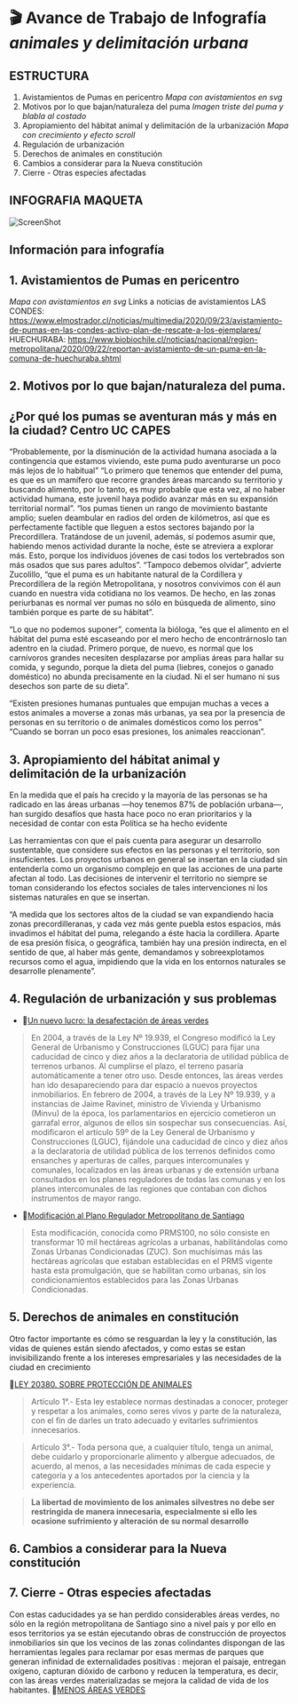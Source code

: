 # :clapper: Avance de Trabajo de Infografía *animales y delimitación urbana*
## ESTRUCTURA
1. Avistamientos de Pumas en pericentro
 *Mapa con avistamientos en svg* 
2. Motivos por lo que bajan/naturaleza del puma
 *Imagen triste del puma y blabla al costado* 
3. Apropiamiento del hábitat animal y delimitación de la urbanización
 *Mapa con crecimiento y efecto scroll*
4. Regulación de urbanización  
5. Derechos de animales en constitución
6. Cambios a considerar para la Nueva constitución
7. Cierre - Otras especies afectadas
## INFOGRAFIA MAQUETA
![ScreenShot](https://raw.githubusercontent.com/KugaGraphic/Avance-nov9/main/images/Maqueta%20pumas.png)


## Información para infografía

## 1. Avistamientos de Pumas en pericentro
*Mapa con avistamientos en svg* Links a noticias de avistamientos
 LAS CONDES: https://www.elmostrador.cl/noticias/multimedia/2020/09/23/avistamiento-de-pumas-en-las-condes-activo-plan-de-rescate-a-los-ejemplares/ 
 HUECHURABA: https://www.biobiochile.cl/noticias/nacional/region-metropolitana/2020/09/22/reportan-avistamiento-de-un-puma-en-la-comuna-de-huechuraba.shtml 

## 2. Motivos por lo que bajan/naturaleza del puma.
## ¿Por qué los pumas se aventuran más y más en la ciudad? Centro UC CAPES
“Probablemente, por la disminución de la actividad humana asociada a la contingencia que estamos viviendo, este puma pudo aventurarse un poco más lejos de lo habitual” “Lo primero que tenemos que entender del puma, es que es un mamífero que recorre grandes áreas marcando su territorio y buscando alimento, por lo tanto, es muy probable que esta vez, al no haber actividad humana, este juvenil haya podido avanzar más en su expansión territorial normal”.
“los pumas tienen un rango de movimiento bastante amplio; suelen deambular en radios del orden de kilómetros, así que es perfectamente factible que lleguen a estos sectores bajando por la Precordillera. Tratándose de un juvenil, además, sí podemos asumir que, habiendo menos actividad durante la noche, éste se atreviera a explorar más. Esto, porque los individuos jóvenes de casi todos los vertebrados son más osados que sus pares adultos”.
“Tampoco debemos olvidar”, advierte Zucolillo, “que el puma es un habitante natural de la Cordillera y Precordillera de la región Metropolitana, y nosotros convivimos con él aun cuando en nuestra vida cotidiana no los veamos. De hecho, en las zonas periurbanas es normal ver pumas no sólo en búsqueda de alimento, sino también porque es parte de su hábitat”.

“Lo que no podemos suponer”, comenta la bióloga, “es que el alimento en el hábitat del puma esté escaseando por el mero hecho de encontrárnoslo tan adentro en la ciudad. Primero porque, de nuevo, es normal que los carnívoros grandes necesiten desplazarse por amplias áreas para hallar su comida, y segundo, porque la dieta del puma (liebres, conejos o ganado doméstico) no abunda precisamente en la ciudad. Ni el ser humano ni sus desechos son parte de su dieta”.

“Existen presiones humanas puntuales que empujan muchas a veces a estos animales a moverse a zonas más urbanas, ya sea por la presencia de personas en su territorio o de animales domésticos como los perros” “Cuando se borran un poco esas presiones, los animales reaccionan”.

## 3. Apropiamiento del hábitat animal y delimitación de la urbanización

En la medida que el país ha crecido y la mayoría de las personas se ha radicado en las áreas urbanas —hoy tenemos 87% de población urbana—, han surgido desafíos que hasta hace poco no eran prioritarios y la necesidad de contar con esta Política se ha hecho evidente

Las herramientas con que el país cuenta para asegurar un desarrollo sustentable, que considere sus efectos en las personas y el territorio, son insuficientes. Los proyectos urbanos en general se insertan en la ciudad sin entenderla como un organismo complejo en que las acciones de una parte afectan al todo. Las decisiones de intervenir el territorio no siempre se toman considerando los efectos sociales de tales intervenciones ni los sistemas naturales en que se insertan.

“A medida que los sectores altos de la ciudad se van expandiendo hacia zonas precordilleranas, y cada vez más gente puebla estos espacios, más invadimos el hábitat del puma, relegando a éste hacia la cordillera. Aparte de esa presión física, o geográfica, también hay una presión indirecta, en el sentido de que, al haber más gente, demandamos y sobreexplotamos recursos como el agua, impidiendo que la vida en los entornos naturales se desarrolle plenamente”.

## 4. Regulación de urbanización y sus problemas

- :page_with_curl:[Un nuevo lucro: la desafectación de áreas verdes](https://www.ciperchile.cl/2013/02/19/un-nuevo-lucro-la-desafectacion-de-areas-verdes/)

>En 2004, a través de la Ley Nº 19.939, el Congreso modificó la Ley General de Urbanismo y Construcciones (LGUC) para fijar una caducidad de cinco y diez años a la declaratoria de utilidad pública de terrenos urbanos. Al cumplirse el plazo, el terreno pasaría automáticamente a tener otro uso. Desde entonces, las áreas verdes han ido desapareciendo para dar espacio a nuevos proyectos inmobiliarios. En febrero de 2004, a través de la Ley Nº 19.939, y a instancias de Jaime Ravinet, ministro de Vivienda y Urbanismo (Minvu) de la época, los parlamentarios en ejercicio cometieron un garrafal error, algunos de ellos sin sospechar sus consecuencias. Así, modificaron el artículo 59º de la Ley General de Urbanismo y Construcciones (LGUC), fijándole una caducidad de cinco y diez años a la declaratoria de utilidad pública de los terrenos definidos como ensanches y aperturas de calles, parques intercomunales y comunales, localizados en las áreas urbanas y de extensión urbana consultados en los planes reguladores de todas las comunas y en los planes intercomunales de las regiones que contaban con dichos instrumentos de mayor rango.

- :page_with_curl:[Modificación al Plano Regulador Metropolitano de Santiago](https://www.ciperchile.cl/2014/02/17/aprobacion-del-prms100-y-la-%E2%80%9Ccaptura-del-estado%E2%80%9D-por-el-poder-economico/)

>Esta modificación, conocida como PRMS100, no sólo consiste en transformar 10 mil hectáreas agrícolas a urbanas, habilitándolas como Zonas Urbanas Condicionadas (ZUC). Son muchísimas más las hectáreas agrícolas que estaban establecidas en el PRMS vigente hasta esta promulgación, que se habilitan como urbanas, sin los condicionamientos establecidos para las Zonas Urbanas Condicionadas.

## 5. Derechos de animales en constitución
Otro factor importante es cómo se resguardan la ley y la constitución, las vidas de quienes están siendo afectados, y como estas se estan invisibilizando frente a los intereses empresariales y las necesidades de la ciudad en crecimiento

:page_with_curl:[LEY 20380. SOBRE PROTECCIÓN DE ANIMALES](http://bcn.cl/2idag) 

>Artículo 1°.- Esta ley establece normas destinadas a conocer, proteger y respetar a los animales, como seres vivos y parte de la naturaleza, con el fin de darles un trato adecuado y evitarles sufrimientos innecesarios.

>Artículo 3°.- Toda persona que, a cualquier título, tenga un animal, debe cuidarlo y proporcionarle alimento y albergue adecuados, de acuerdo, al menos, a las necesidades mínimas de cada especie y categoría y a los antecedentes aportados por la ciencia y la experiencia.

>**La libertad de movimiento de los animales silvestres no debe ser restringida de manera innecesaria, especialmente si ello les ocasione sufrimiento y alteración de su normal desarrollo**

## 6. Cambios a considerar para la Nueva constitución

## 7. Cierre - Otras especies afectadas
Con estas caducidades ya se han perdido considerables áreas verdes, no sólo en la región metropolitana de Santiago sino a nivel país y por ello en esos territorios ya se están ejecutando obras de construcción de proyectos inmobiliarios sin que los vecinos de las zonas colindantes dispongan de las herramientas legales para reclamar por esas mermas de parques que generan infinidad de externalidades positivas : mejoran el paisaje, entregan oxígeno, capturan dióxido de carbono y reducen la temperatura, es decir, con las áreas verdes materializadas se mejora la calidad de vida de los habitantes. :page_with_curl:[MENOS ÁREAS VERDES](http://blogs.cooperativa.cl/opinion/medio-ambiente/20130209210751/menos-areas-verdes/)  

